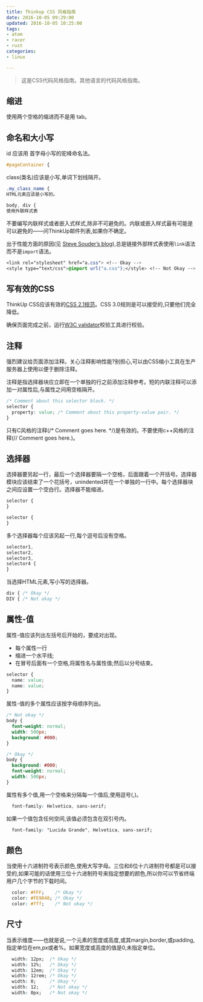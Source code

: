 ```yaml
---
title: Thinkup CSS 风格指南
date: 2016-10-05 09:29:00
updated: 2016-10-05 10:25:00
tags: 
- atom
- racer
- rust
categories: 
- linux

---
```

> 这是CSS代码风格指南。其他语言的代码风格指南。

## 缩进

使用两个空格的缩进而不是用 tab。

## 命名和大小写

id 应该用 首字母小写的驼峰命名法。


<!--more-->


```css
#pageContainer {
```

class(类名)应该是小写,单词下划线隔开。

```css
.my_class_name {
HTML元素应该是小写的。

body, div {
使用外联样式表
```

不要编写内联样式或者嵌入式样式,除非不可避免的。内联或嵌入样式最有可能是可以避免的——问ThinkUp邮件列表,如果你不确定。

出于性能方面的原因(见 [Steve Souder’s blog](http://www.stevesouders.com/blog/2009/04/09/dont-use-import/)),总是链接外部样式表使用`link`语法而不是`import`语法。

```css
<link rel="stylesheet" href="a.css"> <!-- Okay -->
<style type="text/css">@import url("a.css");</style> <!-- Not Okay -->
```
## 写有效的CSS

ThinkUp CSS应该有效的[CSS 2.1规范](http://www.w3.org/TR/CSS2/)。CSS 3.0规则是可以接受的,只要他们完全降低。

确保页面完成之前，运行[W3C validator](http://jigsaw.w3.org/css-validator/)校验工具进行校验。

## 注释

强烈建议给页面添加注释。关心注释影响性能?别担心,可以由CSS缩小工具在生产服务器上使用以便于删除注释。

注释是指选择器块应立即在一个单独的行之前添加注释参考。短的内联注释可以添加一对属性后,与属性之间用空格隔开。

```css
/* Comment about this selector block. */
selector {
  property: value; /* Comment about this property-value pair. */
}
```

只有C风格的注释(/* Comment goes here. */)是有效的。不要使用c++风格的注释(// Comment goes here.)。


## 选择器

选择器要另起一行，最后一个选择器要隔一个空格，后面跟着一个开括号。选择器模块应该结束了一个花括号，unindented并在一个单独的一行中。每个选择器块之间应设置一个空白行。选择器不能缩进。
```css
selector {
}

selector {
}
```

多个选择器每个应该另起一行,每个逗号后没有空格。

```css
selector1,
selector2,
selector3,
selector4 {
}
```

当选择HTML元素,写小写的选择器。

```css
div { /* Okay */
DIV { /* Not okay */
```

## 属性-值

属性-值应该列出左括号后开始的，要成对出现。

 - 每个属性一行
 - 缩进一个水平线;
 - 在冒号后面有一个空格,将属性名与属性值;然后以分号结束。

```css
selector {
  name: value;
  name: value;
}
```
属性-值的多个属性应该按字母顺序列出。
```css
/* Not okay */
body {
  font-weight: normal;
  width: 500px;
  background: #000;
}

/* Okay */
body {
  background: #000;
  font-weight: normal;
  width: 500px;
}
```
属性有多个值,用一个空格来分隔每一个值后,使用逗号(,)。
```css
  font-family: Helvetica, sans-serif;
```
如果一个值包含任何空间,该值必须包含在双引号内。
```css
  font-family: "Lucida Grande", Helvetica, sans-serif;
```

## 颜色

当使用十六进制符号表示颜色,使用大写字母。三位和6位十六进制符号都是可以接受的,如果可能的话使用三位十六进制符号来指定想要的颜色,所以你可以节省终端用户几个字节的下载时间。

```css
  color: #FFF;    /* Okay */
  color: #FE9848; /* Okay */
  color: #fff;    /* Not okay */
```

## 尺寸

当表示维度——也就是说,一个元素的宽度或高度,或其margin,border,或padding,指定单位在em,px或者%。如果宽度或高度的值是0,未指定单位。
```css
  width: 12px;  /* Okay */
  width: 12%;   /* Okay */
  width: 12em;  /* Okay */
  width: 12rem; /* Okay */
  width: 0;     /* Okay */
  width: 12;    /* Not okay */
  width: 0px;   /* Not okay */
```